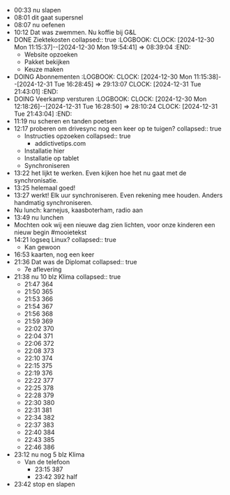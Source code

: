 - 00:33 nu slapen
- 08:01 dit gaat supersnel
- 08:07 nu oefenen
- 10:12 Dat was zwemmen. Nu koffie bij G&L
- DONE Ziektekosten
  collapsed:: true
  :LOGBOOK:
  CLOCK: [2024-12-30 Mon 11:15:37]--[2024-12-30 Mon 19:54:41] =>  08:39:04
  :END:
	- Website opzoeken
	- Pakket bekijken
	- Keuze maken
- DOING Abonnementen
  :LOGBOOK:
  CLOCK: [2024-12-30 Mon 11:15:38]--[2024-12-31 Tue 16:28:45] =>  29:13:07
  CLOCK: [2024-12-31 Tue 21:43:01]
  :END:
- DOING Veerkamp versturen
  :LOGBOOK:
  CLOCK: [2024-12-30 Mon 12:18:26]--[2024-12-31 Tue 16:28:50] =>  28:10:24
  CLOCK: [2024-12-31 Tue 21:43:04]
  :END:
- 11:19 nu scheren en tanden poetsen
- 12:17 proberen om drivesync nog een keer op te tuigen?
  collapsed:: true
	- Instructies opzoeken
	  collapsed:: true
		- addictivetips.com
	- Installatie hier
	- Installatie op tablet
	- Synchroniseren
- 13:22 het lijkt te werken. Even kijken hoe het nu gaat met de synchronisatie.
- 13:25 helemaal goed!
- 13:27 werkt! Elk uur synchroniseren. Even rekening mee houden. Anders handmatig synchroniseren.
- Nu lunch: karnejus, kaasboterham, radio aan
- 13:49 nu lunchen
- Mochten ook wij een nieuwe dag zien lichten, voor onze kinderen een nieuw begin #mooietekst
- 14:21 logseq Linux?
  collapsed:: true
	- Kan gewoon
- 16:53 kaarten, nog een keer
- 21:36 Dat was de Diplomat
  collapsed:: true
	- 7e aflevering
- 21:38 nu 10 blz Klima
  collapsed:: true
	- 21:47 364
	- 21:50 365
	- 21:53 366
	- 21:54 367
	- 21:56 368
	- 21:59 369
	- 22:02 370
	- 22:04 371
	- 22:06 372
	- 22:08 373
	- 22:10 374
	- 22:15 375
	- 22:19 376
	- 22:22 377
	- 22:25 378
	- 22:28 379
	- 22:30 380
	- 22:31 381
	- 22:34 382
	- 22:37 383
	- 22:40 384
	- 22:43 385
	- 22:46 386
- 23:12 nu nog 5 blz Klima
	- Van de telefoon
		- 23:15 387
		- 23:42 392 half
- 23:42 stop en slapen